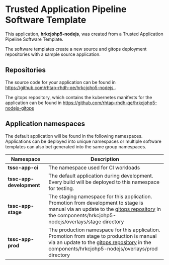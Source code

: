 # Trusted Application Pipeline Software Template

This application, **hrkcjohp5-nodejs**, was created from a Trusted Application Pipeline Software Template.

The software templates create a new source and gitops deployment repositories with a sample source application. 

## Repositories

The source code for your application can be found in [https://github.com/rhtap-rhdh-qe/hrkcjohp5-nodejs ](https://github.com/rhtap-rhdh-qe/hrkcjohp5-nodejs ).
 
The gitops repository, which contains the kubernetes manifests for the application can be found in 
[https://github.com/rhtap-rhdh-qe/hrkcjohp5-nodejs-gitops ](https://github.com/rhtap-rhdh-qe/hrkcjohp5-nodejs-gitops ) 

## Application namespaces 

The default application will be found in the following namespaces. Applications can be deployed into unique namespaces or multiple software templates can also bet generated into the same group namespaces.  

|  Namespace   |  Description   |  
| -------- | -------- |
| **tssc-app-ci** | The namespace used for CI workloads |
| **tssc-app-development** | The default application during development. Every build will be deployed to this namespace for testing. |
| **tssc-app-stage** | The staging namespace for this application. Promotion from development to stage is manual via an update to the [gitops repository](https://github.com/rhtap-rhdh-qe/hrkcjohp5-nodejs-gitops ) in the components/hrkcjohp5-nodejs/overlays/stage directory |
| **tssc-app-prod** | The production namespace for this application. Promotion from stage to production is manual via an update to the [gitops repository](https://github.com/rhtap-rhdh-qe/hrkcjohp5-nodejs-gitops ) in the components/hrkcjohp5-nodejs/overlays/prod directory |